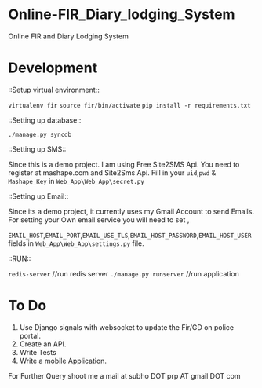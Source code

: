 # Online-FIR_Diary_lodging_System
Online FIR and Diary Lodging System

Development
===========

::Setup virtual environment::

`virtualenv fir`
`source fir/bin/activate`
`pip install -r requirements.txt`

::Setting up database::

`./manage.py syncdb`

::Setting up SMS::

Since this is a demo project. I am using Free Site2SMS Api.
You need to register at mashape.com and Site2Sms Api.
Fill in your `uid`,`pwd` & `Mashape_Key` in `Web_App\Web_App\secret.py`

::Setting up Email::

Since its a demo project, it currently uses my Gmail Account to send Emails.
For setting your Own email service you will need to set ,

`EMAIL_HOST`,`EMAIL_PORT`,`EMAIL_USE_TLS`,`EMAIL_HOST_PASSWORD`,`EMAIL_HOST_USER` fields in
`Web_App\Web_App\settings.py` file.

::RUN::

`redis-server` //run redis server
`./manage.py runserver` //run application

To Do
=====

1. Use Django signals with websocket to update the Fir/GD on police portal.
2. Create an API.
3. Write Tests
4. Write a mobile Application.

For Further Query shoot me a mail at subho DOT prp AT gmail DOT com